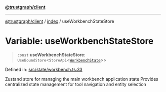 [**@trustgraph/client**](../../README.md)

***

[@trustgraph/client](../../README.md) / [index](../README.md) / useWorkbenchStateStore

# Variable: useWorkbenchStateStore

> `const` **useWorkbenchStateStore**: `UseBoundStore`\<`StoreApi`\<[`WorkbenchState`](../interfaces/WorkbenchState.md)\>\>

Defined in: [src/state/workbench.ts:33](https://github.com/trustgraph-ai/trustgraph-ts-client/blob/24d0d0886a310c1fecf9e6fc95cd3a24cf32c92e/src/state/workbench.ts#L33)

Zustand store for managing the main workbench application state
Provides centralized state management for tool navigation and entity selection
